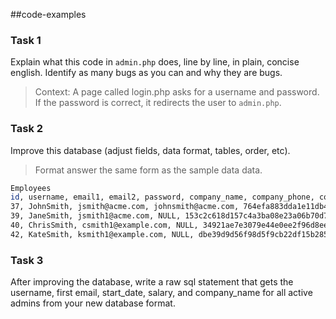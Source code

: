 ##code-examples
### Task 1
Explain what this code in <code>admin.php</code> does, line by line, in plain, concise english.  Identify as many bugs as you can and why they are bugs.
>Context: A page called login.php asks for a username and password.  If the password is correct, it redirects the user to <code>admin.php</code>.

### Task 2
Improve this database (adjust fields, data format, tables, order, etc).
>Format answer the same form as the sample data data.

```bash
Employees
id, username, email1, email2, password, company_name, company_phone, company_address, job_title, salary, permission_level, is_permission_level_active, start_date
37, JohnSmith, jsmith@acme.com, johnsmith@acme.com, 764efa883dda1e11db47671c4a3bbd9e, ACME Inc, 555-2323, 123 Acme Way, Director, $100,000, admin, true, 2012-02-23
39, JaneSmith, jsmith1@acme.com, NULL, 153c2c618d157c4a3ba08e23a06b70d7, ACME INC, 555-2323, 123 ACME WAY, VP, $120,000, user, true, 99-03-19
40, ChrisSmith, csmith1@example.com, NULL, 34921ae7e3079e44e0ee2f96d8ee6e87, Example Dot Com, 555-1234, 456 Example Lane, Manager, $60,000, user, false, 2010-8-4
42, KateSmith, ksmith1@example.com, NULL, dbe39d9d56f98d5f9cb22df15b285791, Example Dot Com, 555-1234, 456 Example Lane, Sr Manager, $80,000, admin, false, 2004-12-24
```

### Task 3
After improving the database, write a raw sql statement that gets the username, first email, start_date, salary, and company_name for all active admins from your new database format.
